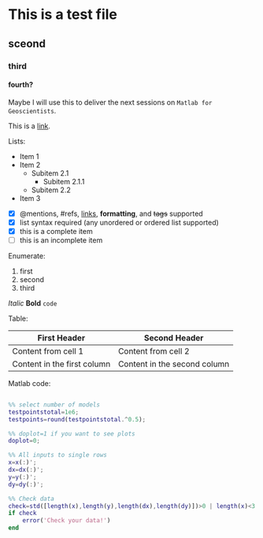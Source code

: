 <!--
# Ángel Rodés

[Home](https://angelrodes.github.io/)

---
-->
# This is a test file

## sceond 

### third

#### fourth?

Maybe I will use this to deliver the next sessions on `Matlab for Geoscientists`.

This is a [link](https://angelrodes.github.io/).

Lists:

* Item 1
* Item 2
    * Subitem 2.1
        * Subitem 2.1.1
    * Subitem 2.2
* Item 3

- [x] @mentions, #refs, [links](), **formatting**, and <del>tags</del> supported
- [x] list syntax required (any unordered or ordered list supported)
- [x] this is a complete item
- [ ] this is an incomplete item

Enumerate:

1. first
1. second
1. third

*Italic* **Bold** `code`

Table:

First Header | Second Header
------------ | -------------
Content from cell 1 | Content from cell 2
Content in the first column | Content in the second column




Matlab code:

```matlab

%% select number of models
testpointstotal=1e6;
testpoints=round(testpointstotal.^0.5);

%% doplot=1 if you want to see plots
doplot=0;

%% All inputs to single rows
x=x(:)';
dx=dx(:)';
y=y(:)';
dy=dy(:)';

%% Check data
check=std([length(x),length(y),length(dx),length(dy)])>0 | length(x)<3 | min(dy)<0 | min(dx)<0;
if check
    error('Check your data!')
end
```
